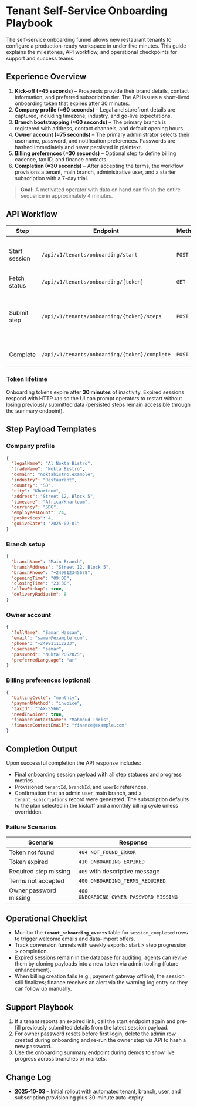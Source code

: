 # Tenant Self-Service Onboarding Playbook

The self-service onboarding funnel allows new restaurant tenants to configure a production-ready workspace in under five minutes. This guide explains the milestones, API workflow, and operational checkpoints for support and success teams.

## Experience Overview

1. **Kick-off (≈45 seconds)** – Prospects provide their brand details, contact information, and preferred subscription tier. The API issues a short-lived onboarding token that expires after 30 minutes.
2. **Company profile (≈60 seconds)** – Legal and storefront details are captured, including timezone, industry, and go-live expectations.
3. **Branch bootstrapping (≈60 seconds)** – The primary branch is registered with address, contact channels, and default opening hours.
4. **Owner account (≈75 seconds)** – The primary administrator selects their username, password, and notification preferences. Passwords are hashed immediately and never persisted in plaintext.
5. **Billing preferences (≈30 seconds)** – Optional step to define billing cadence, tax ID, and finance contacts.
6. **Completion (≈30 seconds)** – After accepting the terms, the workflow provisions a tenant, main branch, administrative user, and a starter subscription with a 7-day trial.

> **Goal:** A motivated operator with data on hand can finish the entire sequence in approximately 4 minutes.

## API Workflow

| Step | Endpoint | Method | Payload Highlights |
|------|----------|--------|---------------------|
| Start session | `/api/v1/tenants/onboarding/start` | `POST` | `companyName`, `contactName`, `contactEmail`, `contactPhone`, `subscriptionPlan` |
| Fetch status | `/api/v1/tenants/onboarding/{token}` | `GET` | Path parameter `token` |
| Submit step | `/api/v1/tenants/onboarding/{token}/steps` | `POST` | `stepKey` (`company_profile`, `branch_setup`, `owner_account`, `billing_preferences`), arbitrary `payload`, optional `status` |
| Complete | `/api/v1/tenants/onboarding/{token}/complete` | `POST` | `acceptTerms` (must be `true`), optional `billingCycle` override |

### Token lifetime

Onboarding tokens expire after **30 minutes** of inactivity. Expired sessions respond with HTTP `410` so the UI can prompt operators to restart without losing previously submitted data (persisted steps remain accessible through the summary endpoint).

## Step Payload Templates

### Company profile
```json
{
  "legalName": "Al Nokta Bistro",
  "tradeName": "Nokta Bistro",
  "domain": "noktabistro.example",
  "industry": "Restaurant",
  "country": "SD",
  "city": "Khartoum",
  "address": "Street 12, Block 5",
  "timezone": "Africa/Khartoum",
  "currency": "SDG",
  "employeesCount": 24,
  "posDevices": 4,
  "goLiveDate": "2025-02-01"
}
```

### Branch setup
```json
{
  "branchName": "Main Branch",
  "branchAddress": "Street 12, Block 5",
  "branchPhone": "+249912345678",
  "openingTime": "09:00",
  "closingTime": "23:30",
  "allowPickup": true,
  "deliveryRadiusKm": 8
}
```

### Owner account
```json
{
  "fullName": "Samar Hassan",
  "email": "samar@example.com",
  "phone": "+249911112233",
  "username": "samar",
  "password": "N0kta!POS2025",
  "preferredLanguage": "ar"
}
```

### Billing preferences (optional)
```json
{
  "billingCycle": "monthly",
  "paymentMethod": "invoice",
  "taxId": "TAX-5566",
  "needInvoice": true,
  "financeContactName": "Mahmoud Idris",
  "financeContactEmail": "finance@example.com"
}
```

## Completion Output

Upon successful completion the API response includes:

- Final onboarding session payload with all step statuses and progress metrics.
- Provisioned `tenantId`, `branchId`, and `userId` references.
- Confirmation that an admin user, main branch, and a `tenant_subscriptions` record were generated. The subscription defaults to the plan selected in the kickoff and a monthly billing cycle unless overridden.

### Failure Scenarios

| Scenario | Response |
|----------|----------|
| Token not found | `404 NOT_FOUND_ERROR` |
| Token expired | `410 ONBOARDING_EXPIRED` |
| Required step missing | `409` with descriptive message |
| Terms not accepted | `400 ONBOARDING_TERMS_REQUIRED` |
| Owner password missing | `400 ONBOARDING_OWNER_PASSWORD_MISSING` |

## Operational Checklist

- Monitor the **`tenant_onboarding_events`** table for `session_completed` rows to trigger welcome emails and data-import offers.
- Track conversion funnels with weekly exports: start > step progression > completion.
- Expired sessions remain in the database for auditing; agents can revive them by cloning payloads into a new token via admin tooling (future enhancement).
- When billing creation fails (e.g., payment gateway offline), the session still finalizes; finance receives an alert via the warning log entry so they can follow up manually.

## Support Playbook

1. If a tenant reports an expired link, call the start endpoint again and pre-fill previously submitted details from the latest session payload.
2. For owner password resets before first login, delete the admin row created during onboarding and re-run the owner step via API to hash a new password.
3. Use the onboarding summary endpoint during demos to show live progress across branches or markets.

## Change Log

- **2025-10-03** – Initial rollout with automated tenant, branch, user, and subscription provisioning plus 30-minute auto-expiry.

